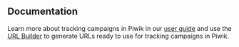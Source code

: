 ## Documentation

Learn more about tracking campaigns in Piwik in our [user guide](https://matomo.org/docs/tracking-campaigns/) and use the [URL Builder](https://matomo.org/docs/tracking-campaigns-url-builder/) to generate URLs ready to use for tracking campaigns in Piwik.

